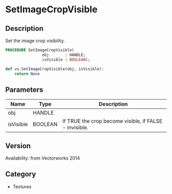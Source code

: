 # SetImageCropVisible

## Description
Set the image crop visibility.

```pascal
PROCEDURE SetImageCropVisible(
				obj       : HANDLE;
				isVisible : BOOLEAN);
```

```python
def vs.SetImageCropVisible(obj, isVisible):
    return None
```

## Parameters
|Name|Type|Description|
|---|---|---|
|obj|HANDLE|   |
|isVisible|BOOLEAN|If TRUE the crop become visible, if FALSE - invisible.|

## Version
Availability: from Vectorworks 2014

## Category
* Textures

